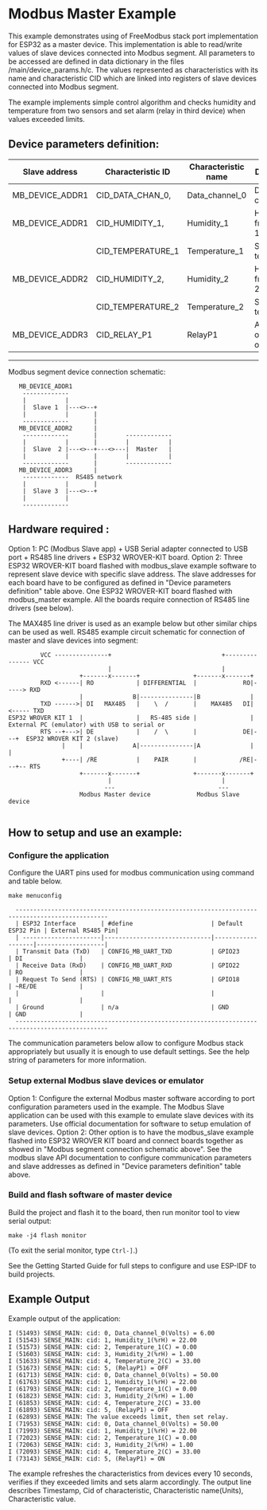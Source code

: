 # Modbus Master Example

This example demonstrates using of FreeModbus stack port implementation for ESP32 as a master device. 
This implementation is able to read/write values of slave devices connected into Modbus segment. All parameters to be accessed are defined in data dictionary in the files /main/device_params.h/c.
The values represented as characteristics with its name and characteristic CID which are linked into registers of slave devices connected into Modbus segment. 

The example implements simple control algorithm  and checks humidity and temperature from two sensors and set alarm (relay in third device) when values exceeded limits. 

Device parameters definition:
--------------------------------------------------------------------------------------------------
| Slave address       | Characteristic ID    | Characteristic name  | Description                |
| --------------------|----------------------|----------------------|----------------------------|
| MB_DEVICE_ADDR1     | CID_DATA_CHAN_0,     | Data_channel_0       | Data channel 1             |
| MB_DEVICE_ADDR1     | CID_HUMIDITY_1,      | Humidity_1           | Humidity from sensor 1     |
|                     | CID_TEMPERATURE_1    | Temperature_1        | Sensor 1 temperature       |
| MB_DEVICE_ADDR2     | CID_HUMIDITY_2,      | Humidity_2           | Humidity from sensor 2     |
|                     | CID_TEMPERATURE_2    | Temperature_2        | Sensor 2 temperature       |
| MB_DEVICE_ADDR3     | CID_RELAY_P1         | RelayP1              | Alarm Relay outputs on/off |
--------------------------------------------------------------------------------------------------

Modbus segment device connection schematic:
```
   MB_DEVICE_ADDR1
    -------------
    |           |   
    |  Slave 1  |---<>--+
    |           |       |
    -------------       |
   MB_DEVICE_ADDR2      |
    -------------       |        -------------
    |           |       |        |           |
    |  Slave  2 |---<>--+---<>---|  Master   |
    |           |       |        |           |
    -------------       |        -------------
   MB_DEVICE_ADDR3      |
    -------------  RS485 network
    |           |       |
    |  Slave 3  |---<>--+
    |           |
    -------------
```
    
## Hardware required :
Option 1:
PC (Modbus Slave app) + USB Serial adapter connected to USB port + RS485 line drivers + ESP32 WROVER-KIT board. 
Option 2:
Three ESP32 WROVER-KIT board flashed with modbus_slave example software to represent slave device with specific slave address. The slave addresses for each board have to be configured as defined in "Device parameters definition" table above.
One ESP32 WROVER-KIT board flashed with modbus_master example. All the boards require connection of RS485 line drivers (see below).

The MAX485 line driver is used as an example below but other similar chips can be used as well.
RS485 example circuit schematic for connection of master and slave devices into segment:
```
         VCC ---------------+                               +--------------- VCC
                            |                               |
                    +-------x-------+               +-------x-------+
         RXD <------| RO            | DIFFERENTIAL  |             RO|-----> RXD
                    |              B|---------------|B              |
         TXD ------>| DI   MAX485   |    \  /       |    MAX485   DI|<----- TXD
ESP32 WROVER KIT 1  |               |   RS-485 side |               |      External PC (emulator) with USB to serial or
         RTS --+--->| DE            |    /  \       |             DE|---+  ESP32 WROVER KIT 2 (slave)     
               |    |              A|---------------|A              |   |
               +----| /RE           |    PAIR       |            /RE|---+-- RTS
                    +-------x-------+               +-------x-------+
                            |                               |
                           ---                             --- 
                    Modbus Master device             Modbus Slave device
                           
```

## How to setup and use an example:

### Configure the application
Configure the UART pins used for modbus communication using command and table below.
```
make menuconfig
```

```
  ------------------------------------------------------------------------------------------------
  | ESP32 Interface       | #define                      | Default ESP32 Pin | External RS485 Pin|
  | ----------------------|------------------------------|-------------------|-------------------|
  | Transmit Data (TxD)   | CONFIG_MB_UART_TXD           | GPIO23            | DI                |
  | Receive Data (RxD)    | CONFIG_MB_UART_RXD           | GPIO22            | RO                | 
  | Request To Send (RTS) | CONFIG_MB_UART_RTS           | GPIO18            | ~RE/DE            |
  |                       |                              |                   |                   |
  | Ground                | n/a                          | GND               | GND               |
  ------------------------------------------------------------------------------------------------
```
The communication parameters below allow to configure Modbus stack appropriately but usually it is enough to use default settings.
See the help string of parameters for more information.

### Setup external Modbus slave devices or emulator
Option 1:
Configure the external Modbus master software according to port configuration parameters used in the example. The Modbus Slave application can be used with this example to emulate slave devices with its parameters. Use official documentation for software to setup emulation of slave devices.
Option 2:
Other option is to have the modbus_slave example flashed into ESP32 WROVER KIT board and connect boards together as showed in "Modbus segment connection schematic above". See the modbus slave API documentation to configure communication parameters and slave addresses as defined in "Device parameters definition" table above.

### Build and flash software of master device
Build the project and flash it to the board, then run monitor tool to view serial output:
```
make -j4 flash monitor
```

(To exit the serial monitor, type ``Ctrl-]``.)

See the Getting Started Guide for full steps to configure and use ESP-IDF to build projects.

## Example Output
Example output of the application:
```
I (51493) SENSE_MAIN: cid: 0, Data_channel_0(Volts) = 6.00
I (51543) SENSE_MAIN: cid: 1, Humidity_1(%rH) = 22.00
I (51573) SENSE_MAIN: cid: 2, Temperature_1(C) = 0.00
I (51603) SENSE_MAIN: cid: 3, Humidity_2(%rH) = 1.00
I (51633) SENSE_MAIN: cid: 4, Temperature_2(C) = 33.00
I (51673) SENSE_MAIN: cid: 5, (RelayP1) = OFF
I (61713) SENSE_MAIN: cid: 0, Data_channel_0(Volts) = 50.00
I (61763) SENSE_MAIN: cid: 1, Humidity_1(%rH) = 22.00
I (61793) SENSE_MAIN: cid: 2, Temperature_1(C) = 0.00
I (61823) SENSE_MAIN: cid: 3, Humidity_2(%rH) = 1.00
I (61853) SENSE_MAIN: cid: 4, Temperature_2(C) = 33.00
I (61893) SENSE_MAIN: cid: 5, (RelayP1) = OFF
I (62893) SENSE_MAIN: The value exceeds limit, then set relay.
I (71953) SENSE_MAIN: cid: 0, Data_channel_0(Volts) = 50.00
I (71993) SENSE_MAIN: cid: 1, Humidity_1(%rH) = 22.00
I (72023) SENSE_MAIN: cid: 2, Temperature_1(C) = 0.00
I (72063) SENSE_MAIN: cid: 3, Humidity_2(%rH) = 1.00
I (72093) SENSE_MAIN: cid: 4, Temperature_2(C) = 33.00
I (73143) SENSE_MAIN: cid: 5, (RelayP1) = ON

```
The example refreshes the characteristics from devices every 10 seconds, verifies if they exceeded limits and sets alarm accordingly. The output line describes Timestamp, Cid of characteristic, Characteristic name(Units), Characteristic value.


